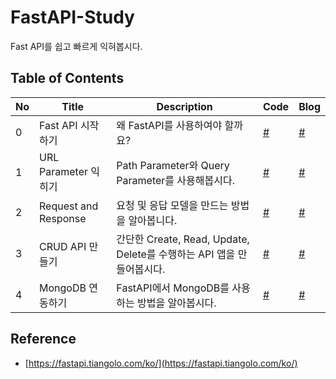 # FastAPI-Study
Fast API를 쉽고 빠르게 익혀봅시다.

## Table of Contents
|No|Title|Description|Code|Blog|
|--|-----|-------------|------|------|
|0|Fast API 시작하기|왜 FastAPI를 사용하여야 할까요?|[#](#)|[#](#)|
|1|URL Parameter 익히기|Path Parameter와 Query Parameter를 사용해봅시다.|[#](#)|[#](#)|
|2|Request and Response|요청 및 응답 모델을 만드는 방법을 알아봅니다.|[#](#)|[#](#)|
|3|CRUD API 만들기|간단한 Create, Read, Update, Delete를 수행하는 API 앱을 만들어봅시다.|[#](#)|[#](#)|
|4|MongoDB 연동하기|FastAPI에서 MongoDB를 사용하는 방법을 알아봅시다.|[#](#)|[#](#)|

## Reference
- [https://fastapi.tiangolo.com/ko/](https://fastapi.tiangolo.com/ko/)
